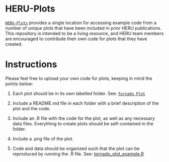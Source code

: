 # HERU-Plots

[`HERU-Plots`](https://github.com/HERU-modeling/HERU-Plots) provides a single location for accessing example code from a number of unique plots that have been included in prior HERU publications. This repository is intended to be a living resource, and HERU team members are encouraged to contribute their own code for plots that they have created.

# Instructions

Please feel free to upload your own code for plots, keeping in mind the points below:

1.  Each plot should be in its own labelled folder. See: [`Tornado Plot`](https://github.com/HERU-modeling/HERU-Plots/tree/main/Tornado%20Plot)

2.  Include a README.md file in each folder with a brief description of the plot and the code.

3.  Include an .R file with the code for the plot, as well as any necessary data files. Everything to create plots should be self-contained in the folder.

4.  Include a .png file of the plot.

5.  Code and data should be organized such that the plot can be reproduced by running the .R file. See: [tornado_plot_example.R](https://github.com/HERU-modeling/HERU-Plots/tree/main/Tornado%20Plot/tornado_plot_example.R)